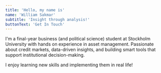 ```yaml
---
title: 'Hello, my name is'
name: 'William Sakmar'
subtitle: 'Insight through analysis!'
buttonText: 'Get In Touch'
---
```


I'm a final-year business (and political science) student at Stockholm University with hands on experience in asset management. Passionate about credit markets, data-driven insights, and building smart tools that support institutional decision-making.

I enjoy learning new skills and implementing them in real life!
